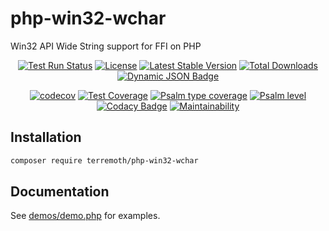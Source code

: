 # php-win32-wchar

Win32 API Wide String support for FFI on PHP

<div align="center">
    
[![Test Run Status](https://github.com/terremoth/{project-url}/actions/workflows/workflow.yml/badge.svg?branch=main)](https://github.com/terremoth/{project-url}/actions/workflows/workflow.yml)
[![License](https://img.shields.io/github/license/terremoth/{project-url}.svg?logo=mit&color=41bb13)](https://github.com/terremoth/{project-url}/blob/main/LICENSE)
[![Latest Stable Version](https://poser.pugx.org/terremoth/{project-url}/v/stable)](https://packagist.org/packages/terremoth/{project-url})
[![Total Downloads](https://poser.pugx.org/terremoth/{project-url}/downloads)](https://packagist.org/packages/terremoth/{project-url})
[![Dynamic JSON Badge](https://img.shields.io/badge/dynamic/json?url=https%3A%2F%2Fdiscord.com%2Fapi%2Finvites%2FJxFhMVWu82%3Fwith_counts%3Dtrue&query=%24.approximate_member_count&logo=discord&logoColor=white&label=Users%20Total&color=green)](https://discord.gg/JxFhMVWu82)
</div>
<div align="center">

[![codecov](https://codecov.io/github/terremoth/{project-url}/graph/badge.svg?token={COV_TOKEN})](https://codecov.io/github/terremoth/{project-url})
[![Test Coverage](https://api.codeclimate.com/v1/badges/{CC_TOKEN}/test_coverage)](https://codeclimate.com/github/terremoth/{project-url}/test_coverage)
[![Psalm type coverage](https://shepherd.dev/github/terremoth/{project-url}/coverage.svg)](https://shepherd.dev/github/terremoth/{project-url})
[![Psalm level](https://shepherd.dev/github/terremoth/{project-url}/level.svg)](https://shepherd.dev/github/terremoth/{project-url})
[![Codacy Badge](https://app.codacy.com/project/badge/Grade/{CODACY_TOKEN)](https://app.codacy.com/gh/terremoth/{project-url}/dashboard?utm_source=gh&utm_medium=referral&utm_content=&utm_campaign=Badge_grade)
[![Maintainability](https://api.codeclimate.com/v1/badges/{CC_TOKEN}/maintainability)](https://codeclimate.com/github/terremoth/{project-url}/maintainability)
</div>

## Installation

```sh
composer require terremoth/php-win32-wchar
```

## Documentation
  
See [demos/demo.php](demos/demo.php) for examples.
